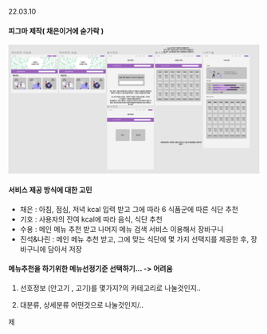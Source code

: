 22.03.10

#### 피그마 제작( 채은이거에 숟가락 )

![image-20220310234558314](220310.assets/image-20220310234558314.png)

####  서비스 제공 방식에 대한 고민



- 채은 : 아침, 점심, 저녁 kcal 입력 받고 그에 따라 6 식품군에 따른 식단 추천
- 기호 : 사용자의 잔여 kcal에 따라 음식, 식단 추천
- 수용 : 메인 메뉴 추천 받고 나머지 메뉴 검색 서비스 이용해서 장바구니
- 진석&나린 : 메인 메뉴 추천 받고, 그에 맞는 식단에 몇 가지 선택지를 제공한 후, 장바구니에 담아서 저장





#### 메뉴추천을 하기위한 메뉴선정기준 선택하기... -> 어려움 

1. 선호정보 (안고기 , 고기)를 몇가지?의 카테고리로 나눌것인지..

2. 대분류, 상세분류 어떤것으로 나눌것인지/..





제
